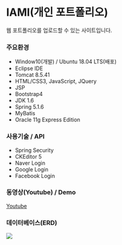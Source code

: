 # IAMI(개인 포트폴리오)
웹 포트폴리오를 업로드할 수 있는 사이트입니다.
<h3>주요환경</h3>
<ul>
  <li>Window10(개발) / Ubuntu 18.04 LTS(배포)</li>
  <li>Eclipse IDE</li>
  <li>Tomcat 8.5.41</li>
  <li>HTML/CSS3, JavaScript, JQuery</li>
  <li>JSP</li>
  <li>Bootstrap4</li>
  <li>JDK 1.6</li>
  <li>Spring 5.1.6</li>
  <li>MyBatis</li>
  <li>Oracle 11g Express Edition</li>
</ul>
<h3>사용기술 / API</h3>
<ul>
  <li>Spring Security</li>
  <li>CKEditor 5</li>
  <li>Naver Login</li>
  <li>Google Login</li>
  <li>Facebook Login</li>
</ul>
<h3>동영상(Youtube) / Demo</h3>
<a href="https://youtu.be/KlxC_NZEcA4">Youtube</a><br>
<h3>데이터베이스(ERD)</h3>
<img src="https://user-images.githubusercontent.com/47962660/59095841-7255e200-8954-11e9-8cc0-8ff50c937681.PNG"/>
